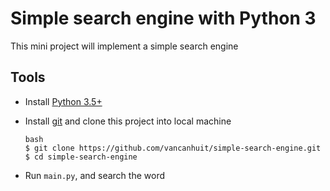 # Simple search engine with Python 3

This mini project will implement a simple search engine

## Tools

- Install [Python 3.5+](https://www.python.org/)
- Install [git](https://git-scm.com/) and clone this project into local machine

    ```
    bash
    $ git clone https://github.com/vancanhuit/simple-search-engine.git
    $ cd simple-search-engine
    ```

- Run `main.py`, and search the word 
